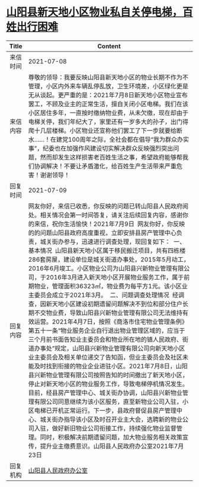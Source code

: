 # <a href="http://www.shangluo.gov.cn/zmhd/ldxxxx.jsp?urltype=leadermail.LeaderMailContentUrl&wbtreeid=1112&leadermailid=7463">山阳县新天地小区物业私自关停电梯，百姓出行困难</a>
|Title|Content|
|:---:|---|
|来信时间|2021-07-08|
|来信内容|尊敬的领导：我要反映山阳县新天地小区的物业长期不作为不管理，小区内外来车辆乱停乱放，卫生环境差，小区绿化更是无从谈起。更严重的是：2021年7月8日新天地小区物业宣布罢工，不顾及业主的正常生活，擅自关闭小区电梯。我们在该小区居住多年，一直按时缴纳物业费，从未欠缴，现在却由于电梯关停，我们年纪大了，家里还有一岁多大的孙子，出门得爬十几层楼梯。小区物业还宣称他们罢工了下一步就要给断水……！在建党100周年之际，全社会都在倡导“我为群众办实事”，纪委也在加强作风建设切实解决群众反映强烈突出问题，然而却发生这样损害老百姓生活之事，希望政府能够帮我们协调解决！不要让矛盾激化，给百姓生产生活带来严重危害！谢谢领导！|
|回复时间|2021-07-09|
|回复内容|网友你好，来信已收悉，你反映的问题已转山阳县人民政府阅处。相关情况会第一时间答复，请关注后续回复内容，感谢你的来信，祝你生活愉快！2021年7月9日  网友你好，你反映的的问题山阳县政府高度重视，立即安排县房产管理中心负责，城关街办参与，迅速进行调查处理，现回复如下：  一、基本情况  山阳县新天地小区属于移民搬迁项目，共有四栋楼286套房屋，建设单位是城关街道办事处，2015年5月动工，2016年6月竣工。小区物业公司为山阳县兴新物业管理有限公司，于2016年3月进入新天地小区开展物业服务工作，属于前期物业，管理面积36323㎡，物业费为每平方1元。该小区业主委员会成立于2021年3月。  二、问题调查处理情况  经调查，因新天地小区建设初期遗留问题解决不到位和部分住户长期不交物业费，导致山阳县兴新物业管理有限公司无法维持有效运营。2021年4月7日，按照《商洛市住宅物业管理条例》第五十一条“物业服务企业自行退出物业管理区域的，应当于三个月前书面告知业主委员会和物业所在地的镇人民政府、街道办事处”规定，山阳县兴新物业管理有限公司向新天地小区业主委员会及相关单位递交了告知函，但业主委员会及社区未能及时找到衔接的物业企业进驻小区。2021年7月8日，山阳县兴新物业管理有限公司按照告知的时间撤出了新天地小区，停止对新天地小区的物业服务工作，导致电梯停机情况发生。  目前，经县房产管理中心、城关街办协调，山阳县兴新物业管理有限公司同意继续为该小区服务，直至新物业公司入驻，小区电梯已开机正常运行。下一步，县政府督促县房产管理中心、城关街办指导该小区及时召开业主大会，选聘新的物业公司入驻，做好新旧物业公司衔接工作，持续强化物业监督管理。同时，积极解决前期遗留问题，加大物业服务相关政策宣传，提升业主缴费意识。山阳县人民政府办公室2021年7月23日|
|回复机构|<a href="../../categories/agencies/山阳县人民政府办公室.md">山阳县人民政府办公室</a>|
